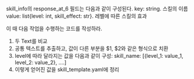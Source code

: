skill_info의 response_at_6 필드는 다음과 같이 구성된다.
key: string. 스킬의 이름
value: list{level: int, skill_effect: str}. 레벨에 따른 스킬의 효과

이 때 다음 작업을 수행하는 코드를 작성하라.

1. 두 Text를 비교
2. 공통 텍스트를 추출하고, 값이 다른 부분을 $1, $2와 같은 형식으로 치환
3. level에 따라 달라지는 값을 다음과 같이 구성: skill_name: [{level_1: value_1, level_2: value_2}, ....]
4. 이렇게 얻어진 값을 skill_template.yaml에 정리